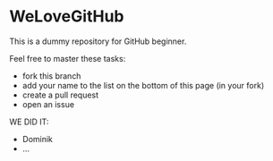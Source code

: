 # WeLoveGitHub

This is a dummy repository for GitHub beginner.

Feel free to master these tasks:
 * fork this branch
 * add your name to the list on the bottom of this page (in your fork)
 * create a pull request
 * open an issue

WE DID IT:
* Dominik
* ...
